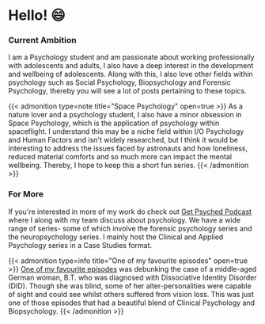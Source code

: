 # Hello! 😄


### Current Ambition

I am a Psychology student and am passionate about working professionally with adolescents and adults, I also have a deep interest in the development and wellbeing of adolescents. Along with this, I also love other fields within psychology such as  Social Psychology, Biopsychology and Forensic Psychology, thereby you will see a lot of posts pertaining to these topics.

{{< admonition type=note title="Space Psychology" open=true >}}
As a nature lover and a psychology student, I also have a minor obsession in Space Psychology, which is the application of psychology within spaceflight. I understand this may be a niche field within I/O Psychology and Human Factors and isn't widely researched, but I think it would be interesting to address the issues faced by astronauts and how loneliness, reduced material comforts and so much more can impact the mental wellbeing. Thereby, I hope to keep this a short fun series.
{{< /admonition >}}

### For More

If you're interested in more of my work do check out [Get Psyched Podcast](https://getpsyched.buzzsprout.com/1333201) where I along with my team discuss about psychology. We have a wide range of series- some of which involve the forensic psychology series and the neuropsychology series. I mainly host the Clinical and Applied Psychology series in a Case Studies format.

{{< admonition type=info title="One of my favourite episodes" open=true >}}
[One of my favourite episodes](https://getpsyched.buzzsprout.com/1333201/7937410-case-study-dissociative-identity-disorder-memory-consciousness-blindness-and-sight-across-different-identities) was debunking the case of a middle-aged German woman, B.T. who was diagnosed with Dissociative Identity Disorder (DID). Though she was blind, some of her alter-personalities were capable of sight and could see whilst others suffered from vision loss. This was just one of those episodes that had a beautiful blend of Clinical Psychology and Biopsychology.
{{< /admonition >}}

